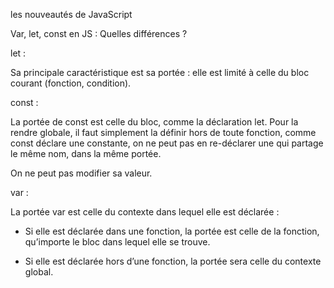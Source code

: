 les nouveautés de JavaScript


Var, let, const en JS : Quelles différences ?



let : 

Sa principale caractéristique est sa portée : elle est limité à celle du bloc courant (fonction, condition).


const :

La portée de const est celle du bloc, comme la déclaration let. Pour la rendre globale, il faut simplement la définir hors de toute fonction, comme const déclare une constante, on ne peut pas en re-déclarer une qui partage le même nom, dans la même portée.

On ne peut pas modifier sa valeur.

var : 

La portée var est celle du contexte dans lequel elle est déclarée :

- Si elle est déclarée dans une fonction, la portée est celle de la fonction, qu’importe le bloc dans lequel elle se trouve.

- Si elle est déclarée hors d’une fonction, la portée sera celle du contexte global.